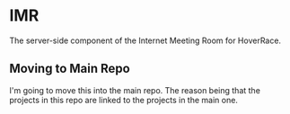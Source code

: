 # IMR
The server-side component of the Internet Meeting Room for HoverRace.

Moving to Main Repo 
-----
I'm going to move this into the main repo. The reason being that the projects in this repo are linked to the projects in the main one.
